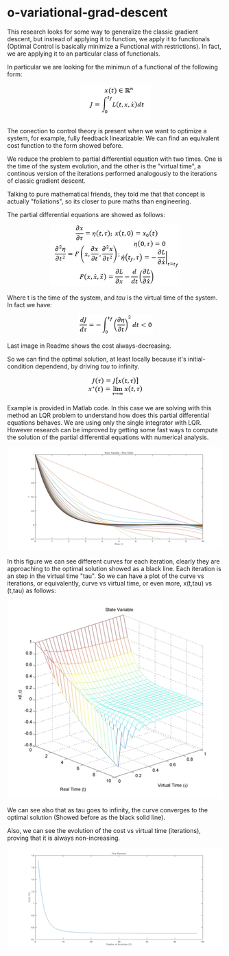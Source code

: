 # o-variational-grad-descent
This research looks for some way to generalize the classic gradient descent, but instead of applying it to function, we apply it to functionals (Optimal Control is basically minimize a Functional with restrictions). In fact, we are applying it to an particular class of functionals.

In particular we are looking for the minimun of a functional of the following form:

<p align="center">
<img src="graphics/Cost.png">
</p>

The conection to control theory is present when we want to optimize a system, for example, fully feedback linearizable: We can find an equivalent cost function to the form showed before.


We reduce the problem to partial differential equation with two times. One is the time of the system evolution, and the other is the "virtual time", a continous version of the iterations performed analogously to the iterations of classic gradient descent.

Talking to pure mathematical friends, they told me that that concept is actually "foliations", so its closer to pure maths than engineering.

The partial differential equations are showed as follows: 

<p align="center">
<img src="graphics/foliation.png">
</p>

Where t is the time of the system, and *tau* is the virtual time of the system. In fact we have:

<p align="center">
<img src="graphics/Costdec.png">
</p>

Last image in Readme shows the cost always-decreasing.

So we can find the optimal solution, at least locally because it's initial-condition dependend, by driving *tau* to infinity.

<p align="center">
<img src="graphics/xsol.png">
</p>


Example is provided in Matlab code. In this case we are solving with this method an LQR problem to understand how does this partial differential equations behaves. We are using only the single integrator with LQR. However research can be improved by getting some fast ways to compute the solution of the partial differential equations with numerical analysis.

<p align="center">
<img src="graphics/1D-GFD.jpg">
</p>

In this figure we can see different curves for each iteration, clearly they are approaching to the optimal solution showed as a black line.
Each iteration is an step in the virtual time "tau". So we can have a plot of the curve vs iterations, or equivalently, curve vs virtual time, or even more, x(t,tau) vs (t,tau) as follows:

<p align="center">
<img src="graphics/xttau.jpg">
</p>

We can see also that as tau goes to infinity, the curve converges to the optimal solution (Showed before as the black solid line).

Also, we can see the evolution of the cost vs virtual time (iterations), proving that it is always non-increasing.

<p align="center">
<img src="graphics/1D-GFDCOst.jpg">
</p>
